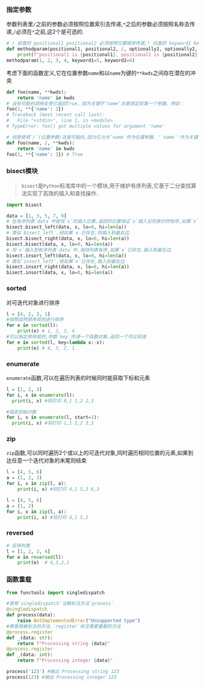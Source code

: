 ### 指定参数
参数列表里`/`之前的参数必须按照位置索引去传递,`*`之后的参数必须按照名称去传递,`/`必须在`*`之前,这2个是可选的.
```python
# / 前面的 positional1 positional2 必须按照位置顺序传递,* 后面的 keyword1 keyword2 必须按照参数名传递,中间的2个按照位置或者名称传递都行
def methodparam(positional1, positional2, /, optionally1, optionally2, *, keyword1, keyword2):
    print(f"positional1 is {positional1}, positional2 is {positional2}, optionally1 is {optionally1}, optionally2 is {optionally2}, keyword1 is {keyword1} , keyword2 is {keyword2}.")
methodparam(1, 2, 3, 4, keyword1=5, keyword2=6)
```
考虑下面的函数定义,它在位置参数`name`和以`name`为键的`**kwds`之间存在潜在的冲突
```python
def foo(name, **kwds):
    return 'name' in kwds
# 没有可能的调用会使它返回True，因为关键字‘name’总是绑定到第一个参数。例如：
foo(1, **{'name': 2})
# Traceback (most recent call last):
#   File "<stdin>", line 1, in <module>
# TypeError: foo() got multiple values for argument 'name'

# 但是使用`/`(位置参数)这是可能的,因为它允许`name`作为位置参数，'`name`'作为关键字参数的键
def foo(name, /, **kwds):
    return 'name' in kwds
foo(1, **{'name': 2}) # True
```
### bisect模块
> `bisect`是`Python`标准库中的一个模块,用于维护有序列表,它基于二分查找算法实现了高效的插入和查找操作.
```python
import bisect

data = [1, 3, 5, 7, 9]
# 在有序列表`data`中查找`x`的插入位置,返回的位置保证`x`插入后列表仍然有序,如果`x`已存在,则插入到最左边,`lo`和`hi`参数用于指定查找范围
bisect.bisect_left(data, x, lo=0, hi=len(a))
# 类似`bisect_left`,但如果 x 已存在,则插入到最右边
bisect.bisect_right(data, x, lo=0, hi=len(a))
bisect.bisect(data, x, lo=0, hi=len(a))
# 将`x`插入到有序列表`data`中,保持列表有序,如果`x`已存在,插入到最左边
bisect.insort_left(data, x, lo=0, hi=len(a))
# 类似`insort_left`,但如果`x`已存在,插入到最右边
bisect.insort_right(data, x, lo=0, hi=len(a))
bisect.insort(data, x, lo=0, hi=len(a))
```
### sorted
对可迭代对象进行排序
```python
l = [4, 2, 3, 1]
#按照自然排序规则进行排序
for e in sorted(l):
    print(e) # 1, 2, 3, 4
#可以指定排序规则,参数`key`传递一个函数对象,返回一个可比较值
for e in sorted(l, key=lambda x:-x):
    print(e) # 4, 3, 2, 1
```
### enumerate
`enumerate`函数,可以在遍历列表的时候同时能获取下标和元素
```python
l = [1, 2, 3]
for i, x in enumerate(l):
  print(i, x) #将打印 0,1 1,2 2,3

#指定初始计数
for i, x in enumerate(l, start=1):
  print(i, x) #将打印 1,1 2,2 3,3
```
### zip
`zip`函数,可以同时遍历2个或以上的可迭代对象,同时遍历相同位置的元素,如果到达任意一个迭代对象的末尾则结束
```python
l = [4, 5, 6]
a = (1, 2, 3)
for i, x in zip(l, a):
    print(i, x) #将打印 4,1 5,2 6,3

l = [4, 5, 6]
a = (1, 2)
for i, x in zip(l, a):
    print(i, x) #将打印 4,1 5,2
```
### reversed
```python
# 反转列表
l = [1, 2, 3, 4]
for e in reversed(l):
    print(e)  # 4,3,2,1
```
### 函数重载
```python
from functools import singledispatch

#使用`singledispatch`注解标注方法`process`
@singledispatch
def process(data):
    raise NotImplementedError("Unsupported type")
#再使用被标注的方法.`register`标注需要重载的方法
@process.register
def _(data: str):
    return f"Processing string {data}"
@process.register
def _(data: int):
    return f"Processing integer {data}"

process('123') #输出 Processing string 123
process(123) #输出 Processing integer 123
```
